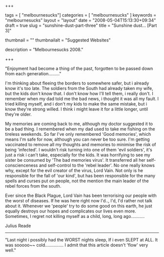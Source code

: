 
+++

tags = [ "melbournesucks"]
categories = [ "melbournesucks" ]
keywords = "melbournesucks"
layout = "layout"
date = "2008-05-04T15:13:30+09:34"
draft = true
slug = "sunshine-dust-part-three"
title = "Sunshine dust... [Part 3]"

thumbnail = ""
thumbnailalt = "Suggested Websites"

description = "Melbournesucks 2008."

+++

"Enjoyment had become a thing of the past, forgotten to be passed down from each generation........."

I'm thinking about fleeing the borders to somewhere safer, but i already know it's too late. The soldiers from the South had already taken my wife, but the kids don't know that. I don't know how I'll tell them, i really don't. I remember when my dad told me the bad news, i thought it was all my fault. I tried killing myself, and i don't my kids to make the same mistake, but i know they're strong willed. I think i might leave it for a little longer, until they're older.

My memories are coming back to me, although my doctor suggested it to be a bad thing. I remembered when my dad used to take me fishing on the tireless weekends. So far I've only remembered 'Good memories', which means I'm safe for now, although you can never be too sure. I'm getting vaccinated to remove all my thoughts and memories to minimise the risk of being 'infected'. I wouldn't risk turning into one of them 'evil soldiers', it's just a risk i can't take, especially for the kids. It was horrifying to see my sister be consumed by 'The bad memories virus'. It transferred all her self-conscienceness and self-control to the 'rebel leader'. No one really knows why, except for the evil creator of the virus, Lord Vain. Not only is he responsible for the fall of 'our kind', but has been responsible for the many spells and curses put on people, not the mention the main leader of the rebel forces from the south.

Ever since the Black Plague, Lord Vain has been terrorising our people with the worst of diseases. If he was here right now I'd.., I'd, I'd rather not talk about it. Whenever we 'people' try to do some good on this earth, he just equally destroys our hopes and complicates our lives even more. Sometimes, I regret not killing myself as a child, long, long ago...........

Julius Reade
_______________________________________________________

"Last night i possibly had the WORST nights sleep, If i even SLEPT at ALL. It was sooooo~~ cold............... I admit that this article doesn't 'flow' very well." 